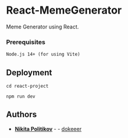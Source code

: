 # React-MemeGenerator
Meme Generator using React.

### Prerequisites

```
Node.js 14+ (for using Vite)
```

## Deployment

```
cd react-project
```

```
npm run dev
```



## Authors

* **[Nikita Politikov](https://vk.com/nikitapolitikov)** -  - [dokeeer](https://github.com/dokeeer)


